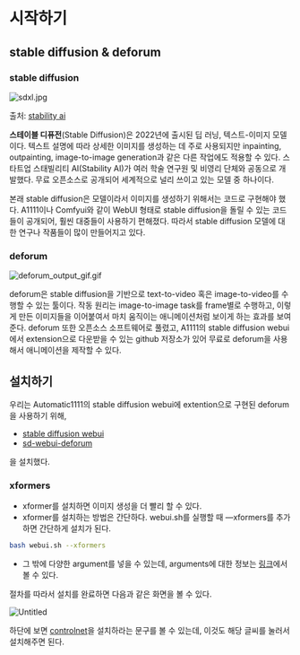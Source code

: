 # 시작하기

## stable diffusion & deforum

### stable diffusion

![sdxl.jpg](getting-started/sdxl.jpg)

출처: [stability ai](https://stability.ai/)

**스테이블 디퓨전**(Stable Diffusion)은 2022년에 출시된 딥 러닝, 텍스트-이미지 모델이다. 텍스트 설명에 따라 상세한 이미지를 생성하는 데 주로 사용되지만 inpainting, outpainting, image-to-image generation과 같은 다른 작업에도 적용할 수 있다. 스타트업 스태빌리티 AI(Stability AI)가 여러 학술 연구원 및 비영리 단체와 공동으로 개발했다. 무료 오픈소스로 공개되어 세계적으로 널리 쓰이고 있는 모델 중 하나이다. 

 본래 stable diffusion은 모델이라서 이미지를 생성하기 위해서는 코드로 구현해야 했다. A1111이나 Comfyui와 같이 WebUI 형태로 stable diffusion을 돌릴 수 있는 코드들이 공개되어, 훨씬 대중들이 사용하기 편해졌다. 따라서 stable diffusion 모델에 대한 연구나 작품들이 많이 만들어지고 있다.

### deforum

![deforum_output_gif.gif](getting-started/deforum_output_gif.gif)

deforum은 stable diffusion을 기반으로 text-to-video 혹은 image-to-video를 수행할 수 있는 툴이다. 작동 원리는 image-to-image task를 frame별로 수행하고, 이렇게 만든 이미지들을 이어붙여서 마치 움직이는 애니메이션처럼 보이게 하는 효과를 보여 준다. deforum 또한 오픈소스 소프트웨어로 풀렸고, A1111의 stable diffusion webui에서 extension으로 다운받을 수 있는 github 저장소가 있어 무료로 deforum을 사용해서 애니메이션을 제작할 수 있다.

## 설치하기

우리는 Automatic1111의 stable diffusion webui에 extention으로 구현된 deforum을 사용하기 위해,

- [stable diffusion webui](https://github.com/AUTOMATIC1111/stable-diffusion-webui)
- [sd-webui-deforum](https://github.com/deforum-art/sd-webui-deforum)

을 설치했다.

### xformers

- xformer를 설치하면 이미지 생성을 더 빨리 할 수 있다.
- xformer를 설치하는 방법은 간단하다. webui.sh를 실행할 때 —xformers를 추가하면 간단하게 설치가 된다.

```bash
bash webui.sh --xformers
```

- 그 밖에 다양한 argument를 넣을 수 있는데, arguments에 대한 정보는 [링크](https://github.com/AUTOMATIC1111/stable-diffusion-webui/wiki/Command-Line-Arguments-and-Settings)에서 볼 수 있다.

절차를 따라서 설치를 완료하면 다음과 같은 화면을 볼 수 있다.

![Untitled](getting-started/Untitled.png)

하단에 보면 [controlnet](https://github.com/Mikubill/sd-webui-controlnet)을 설치하라는 문구를 볼 수 있는데, 이것도 해당 글씨를 눌러서 설치해주면 된다.